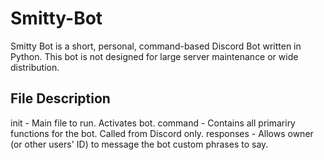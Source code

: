 # Smitty-Bot
Smitty Bot is a short, personal, command-based Discord Bot written in Python. This bot is not designed for large server maintenance or wide distribution.  

## File Description
init - Main file to run. Activates bot.
command - Contains all primariry functions for the bot. Called from Discord only.
responses - Allows owner (or other users' ID) to message the bot custom phrases to say.

